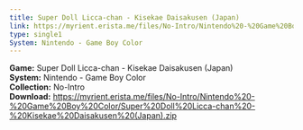 ```yaml
---
title: Super Doll Licca-chan - Kisekae Daisakusen (Japan)
link: https://myrient.erista.me/files/No-Intro/Nintendo%20-%20Game%20Boy%20Color/Super%20Doll%20Licca-chan%20-%20Kisekae%20Daisakusen%20(Japan).zip
type: single1
System: Nintendo - Game Boy Color
---
```

<b>Game:</b> Super Doll Licca-chan - Kisekae Daisakusen (Japan)<br>
<b>System:</b> Nintendo - Game Boy Color<br>
<b>Collection:</b> No-Intro<br>
<b>Download:</b> https://myrient.erista.me/files/No-Intro/Nintendo%20-%20Game%20Boy%20Color/Super%20Doll%20Licca-chan%20-%20Kisekae%20Daisakusen%20(Japan).zip
